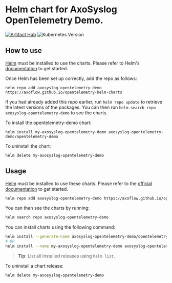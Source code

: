 # Helm chart for AxoSyslog OpenTelemetry Demo.

[![Artifact Hub](https://img.shields.io/endpoint?url=https://artifacthub.io/badge/repository/opentelemetry-helm-charts)](https://artifacthub.io/packages/search?org=axoflow&repo=opentelemetry-helm-charts)
![Kubernetes Version](https://img.shields.io/badge/k8s%20version-%3E=1.19-3f68d7.svg?style=flat-square)


## How to use

[Helm](https://helm.sh) must be installed to use the charts.  Please refer to
Helm's [documentation](https://helm.sh/docs) to get started.

Once Helm has been set up correctly, add the repo as follows:

    helm repo add axosyslog-opentelemetry-demo https://axoflow.github.io/opentelemetry-helm-charts

If you had already added this repo earlier, run `helm repo update` to retrieve
the latest versions of the packages.  You can then run `helm search repo
axosyslog-opentelemetry-demo` to see the charts.

To install the opentelemetry-demo chart:

    helm install my-axosyslog-opentelemetry-demo axosyslog-opentelemetry-demo/opentelemetry-demo

To uninstall the chart:

    helm delete my-axosyslog-opentelemetry-demo



## Usage

[Helm](https://helm.sh) must be installed to use these charts.
Please refer to the [official documentation](https://helm.sh/docs/intro/install/) to get started.

```bash
helm repo add axosyslog-opentelemetry-demo https://axoflow.github.io/opentelemetry-helm-charts
```

You can then see the charts by running:

```bash
helm search repo axosyslog-opentelemetry-demo
```

You can install charts using the following command:

```bash
helm install --generate-name axosyslog-opentelemetry-demo/opentelemetry-demo
# OR
helm install --name my-axosyslog-opentelemetry-demo axosyslog-opentelemetry-demo/opentelemetry-demo
```

> **Tip**: List all installed releases using `helm list`.

To uninstall a chart release:

```bash
helm delete my-axosyslog-opentelemetry-demo
```

